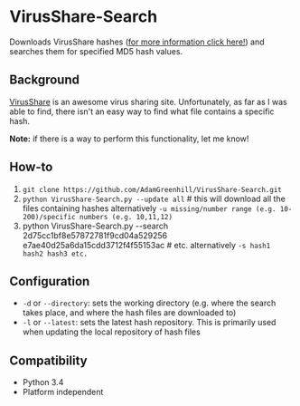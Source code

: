 # VirusShare-Search
Downloads VirusShare hashes ([for more information click here!][2]) and searches them for specified MD5 hash values.

## Background
[VirusShare][1] is an awesome virus sharing site. Unfortunately, as far as I was able to find, there isn't an easy way to find what file contains a specific hash. 

**Note:** if there is a way to perform this functionality, let me know!

## How-to
1. `git clone https://github.com/AdamGreenhill/VirusShare-Search.git`
2. `python VirusShare-Search.py --update all`   # this will download all the files containing hashes
    alternatively `-u missing/number range (e.g. 10-200)/specific numbers (e.g. 10,11,12)`
3. python VirusShare-Search.py --search 2d75cc1bf8e57872781f9cd04a529256 e7ae40d25a6da15cdd3712f4f55153ac # etc.
    alternatively `-s hash1 hash2 hash3 etc.`
 
## Configuration
- `-d` or `--directory`: sets the working directory (e.g. where the search takes place, and where the hash files are downloaded to)
- `-l` or `--latest`: sets the latest hash repository. This is primarily used when updating the local repository of hash files

## Compatibility
- Python 3.4
- Platform independent

[1]: https://virusshare.com/
[2]: https://virusshare.com/hashes.4n6
